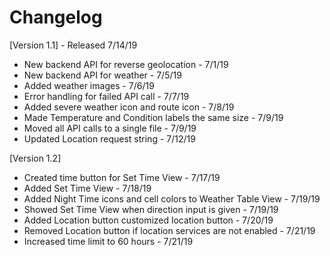 # Changelog

[Version 1.1] - Released 7/14/19
* New backend API for reverse geolocation - 7/1/19
* New backend API for weather - 7/5/19
* Added weather images - 7/6/19
* Error handling for failed API call - 7/7/19
* Added severe weather icon and  route icon - 7/8/19
* Made Temperature and Condition labels the same size - 7/9/19
* Moved all API calls to a single file - 7/9/19
* Updated Location request string - 7/12/19

[Version 1.2]
* Created time button for Set Time View - 7/17/19
* Added Set Time View - 7/18/19
* Added Night Time icons and cell colors to Weather Table View - 7/19/19
* Showed Set Time View when direction input is given - 7/19/19
* Added Location button customized location button - 7/20/19
* Removed Location button if location services are not enabled - 7/21/19
* Increased time limit to 60 hours - 7/21/19

